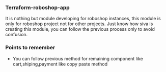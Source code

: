 ### Terraform-roboshop-app
It is nothing but module developing for roboshop instances, this module is only for roboshop project not for other projects. Just know how siva is creating this module, you can follow the previous process only to avoid confusion.

### Points to remember
- You can follow previous method for remaining component like cart,shiping,payment like copy paste method
